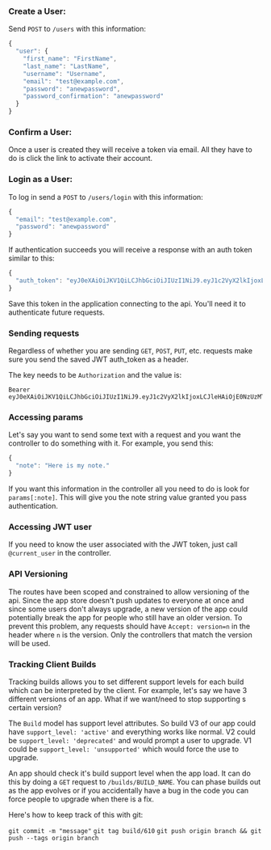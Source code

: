 ### Create a User:

Send `POST` to `/users` with this information:

```javascript
{
  "user": {
    "first_name": "FirstName",
    "last_name": "LastName",
    "username": "Username",
    "email": "test@example.com",
    "password": "anewpassword",
    "password_confirmation": "anewpassword"
  }
}
```

### Confirm a User:

Once a user is created they will receive a token via email.
All they have to do is click the link to activate their account.

### Login as a User:

To log in send a `POST` to `/users/login` with this information:

```javascript
{
  "email": "test@example.com",
  "password": "anewpassword"
}
```

If authentication succeeds you will receive a response with an auth token similar to this:

```javascript
{
  "auth_token": "eyJ0eXAiOiJKV1QiLCJhbGciOiJIUzI1NiJ9.eyJ1c2VyX2lkIjoxLCJleHAiOjE0NzUzMTM5OTQsImlzcyI6Imlzc3Vlcl9uYW1lIiwiYXVkIjoiY2xpZW50In0.5P3qJKelCdbTixnLyIrsLKSVnRLCv2lvHFpXqVKdPOs"
}
```

Save this token in the application connecting to the api. You'll need it to authenticate future requests.


### Sending requests

Regardless of whether you are sending `GET`, `POST`, `PUT`, etc. requests make sure you send the saved JWT auth_token as a header.

The key needs to be `Authorization` and the value is:

```text
Bearer eyJ0eXAiOiJKV1QiLCJhbGciOiJIUzI1NiJ9.eyJ1c2VyX2lkIjoxLCJleHAiOjE0NzUzMTM5OTQsImlzcyI6Imlzc3Vlcl9uYW1lIiwiYXVkIjoiY2xpZW50In0.5P3qJKelCdbTixnLyIrsLKSVnRLCv2lvHFpXqVKdPOs
```


### Accessing params

Let's say you want to send some text with a request and you want the controller to do something with it. For example, you send this:

```javascript
{
  "note": "Here is my note."
}
```

If you want this information in the controller all you need to do is look for `params[:note]`. This will give you the note string value granted you pass authentication.


### Accessing JWT user

If you need to know the user associated with the JWT token, just call `@current_user` in the controller.

### API Versioning

The routes have been scoped and constrained to allow versioning of the api. Since the app store doesn't push updates to everyone at once and since some users don't always upgrade, a new version of the app could potentially break the app for people who still have an older version. To prevent this problem, any requests should have `Accept: version=n` in the header where `n` is the version. Only the controllers that match the version will be used.

### Tracking Client Builds

Tracking builds allows you to set different support levels for each build which can be interpreted by the client. For example, let's say we have 3 different versions of an app. What if we want/need to stop supporting s certain version?

The `Build` model has support level attributes. So build V3 of our app could have `support_level: 'active'` and everything works like normal. V2 could be `support_level: 'deprecated'` and would prompt a user to upgrade. V1 could be `support_level: 'unsupported'` which would force the use to upgrade.

An app should check it's build support level when the app load. It can do this by doing a `GET` request to `/builds/BUILD_NAME`. You can phase builds out as the app evolves or if you accidentally have a bug in the code you can force people to upgrade when there is a fix.

Here's how to keep track of this with git:

`git commit -m "message"`
`git tag build/610`
`git push origin branch && git push --tags origin branch`
